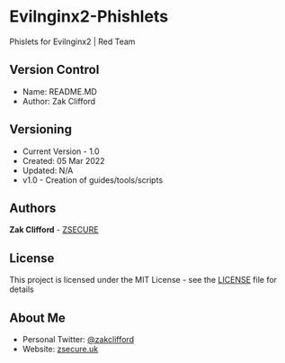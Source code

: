 # Evilnginx2-Phishlets

Phislets for Evilnginx2 | Red Team

## Version Control
- Name: README.MD
- Author: Zak Clifford 


## Versioning

- Current Version - 1.0
- Created: 05 Mar 2022
- Updated: N/A 
- v1.0 - Creation of guides/tools/scripts

## Authors

**Zak Clifford** - [ZSECURE](https://github.com/ZSECURE)

## License

This project is licensed under the MIT License - see the [LICENSE](LICENSE) file for details

## About Me

- Personal Twitter: [@zakclifford](https://twitter.com/zak_hax)
- Website: [zsecure.uk](https://zsecure.uk/)
